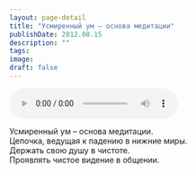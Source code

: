 ```yaml
---
layout: page-detail
title: "Усмиренный ум – основа медитации"
publishDate: 2012.08.15
description: ""
tags:
image:
draft: false
---
```


<audio title="2012.08.15 - Усмиренный ум – основа медитации.mp3" src="/upload/iblock/70c/70c1c5a0eb1e7f7a2c01dc5baf1ecd0f.mp3" controls=""></audio>

 Усмиренный ум – основа медитации.  
 Цепочка, ведущая к падению в нижние миры.  
 Держать свою душу в чистоте.  
 Проявлять чистое видение в общении.  

  
